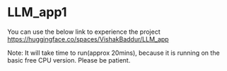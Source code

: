 # LLM_app1
You can use the below link to experience the project
https://huggingface.co/spaces/VishakBaddur/LLM_app

Note: It will take time to run(approx 20mins), because it is running on the basic free CPU version.
Please be patient.
